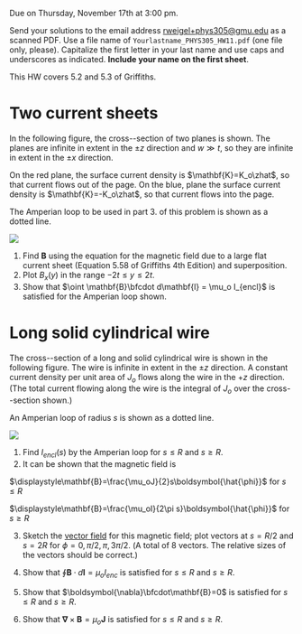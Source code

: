 Due on Thursday, November 17th at 3:00 pm.

Send your solutions to the email address rweigel+phys305@gmu.edu as a scanned PDF. Use a file name of `Yourlastname_PHYS305_HW11.pdf` (one file only, please). Capitalize the first letter in your last name and use caps and underscores as indicated. **Include your name on the first sheet**.

This HW covers 5.2 and 5.3 of Griffiths.

# Two current sheets

In the following figure, the cross--section of two planes is shown. The planes are infinite in extent in the $\pm z$ direction and $w\gg t$, so they are infinite in extent in the $\pm x$ direction.

On the red plane, the surface current density is $\mathbf{K}=K_o\zhat$, so that current flows out of the page.
On the blue, plane the surface current density is $\mathbf{K}=-K_o\zhat$, so that current flows into the page.

The Amperian loop to be used in part 3. of this problem is shown as a dotted line. 

<img src="figures/Amperes_Law_Two_Sheets.svg"/>

1. Find $\mathbf{B}$ using the equation for the magnetic field due to a large flat current sheet (Equation 5.58 of Griffiths 4th Edition) and superposition.
2. Plot $B_x(y)$ in the range $-2t\le y\le 2t$.
3. Show that $\oint \mathbf{B}\bfcdot d\mathbf{l} = \mu_o I_{encl}$ is satisfied for the Amperian loop shown.

# Long solid cylindrical wire

The cross--section of a long and solid cylindrical wire is shown in the following figure. The wire is infinite in extent in the $\pm z$ direction. A constant current density per unit area of $J_o$ flows along the wire in the $+z$ direction. (The total current flowing along the wire is the integral of $J_o$ over the cross--section shown.)

An Amperian loop of radius $s$ is shown as a dotted line.

<img src="figures/Amperes_Law_Long_Solid_Cylinder.svg"/>


1. Find $I_{encl}(s)$ by the Amperian loop for $s\le R$ and $s\ge R$.
2. It can be shown that the magnetic field is

  $\displaystyle\mathbf{B}=\frac{\mu_oJ}{2}s\boldsymbol{\hat{\phi}}$ for $s\le R$

  $\displaystyle\mathbf{B}=\frac{\mu_oI}{2\pi s}\boldsymbol{\hat{\phi}}$ for $s\ge R$

3. Sketch the [vector field](vector_fields.html) for this magnetic field; plot vectors at $s=R/2$ and $s=2R$ for $\phi=0, \pi/2, \pi, 3\pi/2$. (A total of 8 vectors. The relative sizes of the vectors should be correct.)

4. Show that $\oint \mathbf{B}\cdot d\mathbf{l}=\mu_oI_{enc}$ is satisfied for $s\le R$ and $s\ge R$.

5. Show that $\boldsymbol{\nabla}\bfcdot\mathbf{B}=0$ is satisfied for $s\le R$ and $s\ge R$.

6. Show that $\boldsymbol{\nabla}\times\mathbf{B}=\mu_o\mathbf{J}$ is satisfied for $s\le R$ and $s\ge R$.
